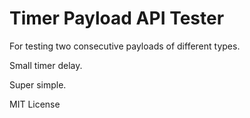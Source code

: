 # Timer Payload API Tester
For testing two consecutive payloads of different types.

Small timer delay.

Super simple.

MIT License
